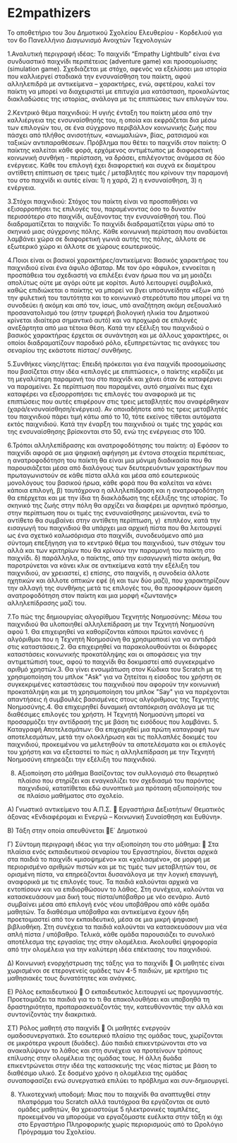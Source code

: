 # E2mpathizers
Το αποθετήριο του 3ου Δημοτικού Σχολείου Ελευθερίου - Κορδελιού για τον 6ο Πανελλήνιο Διαγωνισμό Ανοιχτών Τεχνολογιών 


1.Αναλυτική περιγραφή ιδέας: Το παιχνίδι “Empathy Lightbulb” είναι ένα συνδυαστικό παιχνίδι περιπέτειας (adventure game) και προσομοίωσης (simulation game). Σχεδιάζεται με στόχο, αφενός να εξελίσσει μια ιστορία που καλλιεργεί σταδιακά την ενσυναίσθηση του παίκτη, αφού αλληλεπιδρά με αντικείμενα – χαρακτήρες, ενώ, αφετέρου, καλεί τον παίκτη να μπορεί να διαχειριστεί με επιτυχία μια κατάσταση, προκαλώντας διακλαδώσεις της ιστορίας, ανάλογα με τις επιπτώσεις των επιλογών του.


2.Κεντρικό θέμα παιχνιδιού: Η υγιής ένταξη του παίκτη μέσα από την καλλιέργεια της ενσυναίσθησής του, η οποία και εκφράζεται δια μέσω των επιλογών του, σε ένα σύγχρονο περιβάλλον κοινωνικής ζωής που πάσχει από πλήθος ανισοτήτων, «ανωμαλιών», βίας, ρατσισμού και ταξικών αντιπαραθέσεων.
Πρόβλημα που θέτει το παιχνίδι στον παίκτη: Ο παίκτης καλείται κάθε φορά, ερχόμενος αντιμέτωπος με διαφορετική κοινωνική συνθήκη - περίσταση, να δράσει, επιλέγοντας ανάμεσα σε δύο ενέργειες. Κάθε του επιλογή έχει διαφορετική και συχνά εκ διαμέτρου αντίθετη επίπτωση σε τρεις τιμές / μεταβλητές που κρίνουν την παραμονή του στο παιχνίδι κι αυτές είναι: 1) η χαρά, 2) η ενσυναίσθηση, 3) η ενέργεια.


3.Στόχοι παιχνιδιού: Στόχος του παίκτη είναι να προσπαθήσει να εξισορροπήσει τις επιλογές του, παραμένοντας όσο το δυνατόν περισσότερο στο παιχνίδι, αυξάνοντας την ενσυναίσθησή του.
Πού διαδραματίζεται το παιχνίδι: Το παιχνίδι διαδραματίζεται γύρω από το σκηνικό μιας σύγχρονης πόλης. Κάθε κοινωνική περίσταση που αναδύεται λαμβάνει χώρα σε διαφορετική γωνιά αυτής της πόλης, άλλοτε σε εξωτερικό χώρο κι άλλοτε σε χώρους εσωτερικούς.


4.Ποιοι είναι οι βασικοί χαρακτήρες/αντικείμενα: Βασικός χαρακτήρας του παιχνιδιού είναι ένα άφυλο άβαταρ. Με τον όρο «άφυλο», εννοείται η προσπάθεια του σχεδιαστή να επιλέξει έναν ήρωα που να μη μοιάζει απολύτως ούτε με αγόρι ούτε με κορίτσι. Αυτό λειτουργεί συμβολικά, καθώς επιδιώκεται ο παίκτης να μπορεί να βγει υποσυνείδητα «έξω» από την φυλετική του ταυτότητα και το κοινωνικό στερεότυπο που μπορεί να τη συνοδεύει ή ακόμη και από τον, ίσως, υπό αναζήτηση ακόμη σεξουαλικό προσανατολισμό του (στην τρυφερή βιολογική ηλικία του Δημοτικού κρίνεται ιδιαίτερα σημαντικό αυτό) και να προχωρά σε επιλογές ανεξάρτητα από μια τέτοια θέση. Κατά την εξέλιξη του παιχνιδιού ο βασικός χαρακτήρας έρχεται σε συνάντηση και με άλλους χαρακτήρες, οι οποίοι διαδραματίζουν παροδικό ρόλο, εξυπηρετώντας τις ανάγκες του σεναρίου της εκάστοτε πίστας/ συνθήκης.


5.Συνθήκες νίκης/ήττας: Επειδή πρόκειται για ένα παιχνίδι προσομοίωσης που βασίζεται στην ιδέα «επιλογές με επιπτώσεις», ο παίκτης κερδίζει με τη μεγαλύτερη παραμονή του στο παιχνίδι και χάνει όταν δε καταφέρνει να παραμείνει. Σε περίπτωση που παραμένει, αυτό σημαίνει πως έχει καταφέρει να εξισορροπήσει τις επιλογές του αναφορικά με τις επιπτώσεις που αυτές επιφέρουν στις τρεις μεταβλητές που αναφέρθηκαν (χαρά/ενσυναίσθηση/ενέργεια). Αν οποιαδήποτε από τις τρεις μεταβλητές του παιχνιδιού πάρει τιμή κάτω από το 10, τότε εκείνος τίθεται αυτόματα εκτός παιχνιδιού. Κατά την έναρξη του παιχνιδιού οι τιμές της χαράς και της ενσυναίσθησης βρίσκονται στο 50, ενώ της ενέργειας στο 100.


6.Τρόποι αλληλεπίδρασης και ανατροφοδότησης του παίκτη: α) Εφόσον το παιχνίδι αφορά σε μια ψηφιακή αφήγηση με έντονα στοιχεία περιπέτειας, η ανατροφοδότηση του παίκτη θα είναι μια μόνιμη διαδικασία που θα παρουσιάζεται μέσα από διαλόγους των δευτερευόντων χαρακτήρων που πρωταγωνιστούν σε κάθε πίστα αλλά και μέσα από εσωτερικούς μονολόγους του βασικού ήρωα, κάθε φορά που θα καλείται να κάνει κάποια επιλογή, β) ταυτόχρονα η αλληλεπίδραση και η ανατροφοδότηση θα επέρχεται και με την ίδια τη διακλάδωση της εξέλιξης της ιστορίας. Το σκηνικό της ζωής στην πόλη θα αρχίζει να διαφέρει με αρνητικό πρόσημο, στην περίπτωση που οι τιμές της ενσυναίσθησης μειώνονται, ενώ το αντίθετο θα συμβαίνει στην αντίθετη περίπτωση, γ)  επιπλέον, κατά την εισαγωγή του παιχνιδιού θα υπάρχει μια αρχική πίστα που θα λειτουργεί ως ένα σχετικό καλωσόρισμα στο παιχνίδι, συνοδευόμενο από μια σύντομη επεξήγηση για το κεντρικό θέμα του παιχνιδιού, των στόχων του αλλά και των κριτηρίων που θα κρίνουν την παραμονή του παίκτη στο παιχνίδι. δ) παράλληλα, ο παίκτης, από την εισαγωγική πίστα ακόμη, θα παροτρύνεται να κάνει κλικ σε αντικείμενα κατά την εξέλιξη του παιχνιδιού, αν χρειαστεί, ε) επίσης, στο παιχνίδι, η συνοδεία άλλοτε ηχητικών και άλλοτε οπτικών εφέ (ή και των δύο μαζί), που χαρακτηρίζουν την αλλαγή της συνθήκης μετά τις επιλογές του, θα προσφέρουν άμεση ανατροφοδότηση στον παίκτη και μια μορφή «ζωντανής» αλληλεπίδρασης μαζί του.


7.Το πώς της δημιουργίας αλγορίθμου Τεχνητής Νοημοσύνης: Μέσω του παιχνιδιού θα υλοποιηθεί αλληλεπίδραση με την Τεχνητή Νοημοσύνη αφού 1. Θα επιχειρηθεί να καθορίζονται κάποιοι πρώτοι κανόνες ή αλγόριθμοι που η Τεχνητή Νοημοσύνη θα χρησιμοποιεί για να αντιδρά στις καταστάσεις.2. Θα επιχειρηθεί να παρακολουθούνται οι διάφορες καταστάσεις κοινωνικής προκατάληψης και οι αποφάσεις για την αντιμετώπισή τους, αφού το παιχνίδι θα δοκιμαστεί από συγκεκριμένο αριθμό χρηστών.3. Θα γίνει ενσωμάτωση στον Κώδικα του Scratch με τη χρησιμοποίηση του μπλοκ "Ask" για να ζητείται η είσοδος του χρήστη σε συγκεκριμένες καταστάσεις του παιχνιδιού που αφορούν την κοινωνική προκατάληψη και με τη χρησιμοποίηση του μπλοκ "Say" για να παρέχονται απαντήσεις ή συμβουλές βασισμένες στους αλγόριθμους της Τεχνητής Νοημοσύνης.4. Θα επιχειρηθεί δυναμική ανταπόκριση ανάλογα με τις διαθέσιμες επιλογές του χρήστη. Η Τεχνητή Νοημοσύνη μπορεί να προσαρμόζει την αντίδρασή της με βάση τις εισόδους που λαμβάνει. 5. Καταγραφή Αποτελεσμάτων: Θα επιχειρηθεί μια πρώτη καταγραφή των αποτελεσμάτων, μετά την ολοκλήρωση και τις πολλαπλές δοκιμές του παιχνιδιού, προκειμένου να μελετηθούν τα αποτελέσματα και οι επιλογές του χρήστη και να εξεταστεί το πώς η αλληλεπίδραση με την Τεχνητή Νοημοσύνη επηρεάζει την εξέλιξη του παιχνιδιού.

8. 	Αξιοποίηση στο μάθημα 
Βασίζοντας τον συλλογισμό στο θεωρητικό πλαίσιο που στηρίζει και εναγκαλίζει τον σχεδιασμό του παρόντος παιχνιδιού, κατατίθεται εδώ συνοπτικά μια πρόταση αξιοποίησής του σε πλαίσιο μαθήματος στο σχολείο. 

Α) Γνωστικό αντικείμενο του Α.Π.Σ.  Εργαστήρια Δεξιοτήτων/ Θεματικός άξονας «Ενδιαφέρομαι κι Ενεργώ – Κοινωνική Συναίσθηση και Ευθύνη».

Β) Τάξη στην οποία απευθύνεται Ε΄ Δημοτικού

Γ) Σύντομη περιγραφή ιδέας για την αξιοποίηση του στο μάθημα:  Στα πλαίσια ενός εκπαιδευτικού σεναρίου του Εργαστηρίου, δίνεται αρχικά στα παιδιά το παιχνίδι «μισοψημένο» και «χαλασμένο», σε μορφή με περιορισμένο αριθμών πιστών και με τις τιμές των μεταβλητών του, σε ορισμένη πίστα, να επηρεάζονται δυσανάλογα με την λογική επαγωγή, αναφορικά με τις επιλογές τους. Τα παιδιά καλούνται αρχικά να εντοπίσουν και να επιδιορθώσουν το λάθος. Στη συνέχεια, καλούνται να κατασκευάσουν μια δική τους πίστα/υπόβαθρο με νέο σενάριο. Αυτό συμβαίνει  μέσα από επιλογή ενός νέου υποβάθρου από κάθε ομάδα μαθητών. Τα διαθέσιμα υπόβαθρα και αντικείμενα έχουν ήδη προετοιμαστεί από τον εκπαιδευτικό, μέσα σε μια μικρή ψηφιακή βιβλιοθήκη. Στη συνέχεια τα παιδιά καλούνται να κατασκευάσουν μια νέα απλή πίστα / υπόβαθρο. Τελικά, κάθε ομάδα παρουσιάζει το συνολικό αποτέλεσμα της εργασίας της στην ολομέλεια. Ακολουθεί ψηφοφορία από την ολομέλεια για την καλύτερη ιδέα επέκτασης του παιχνιδιού.

Δ) Κοινωνική ενορχήστρωση της τάξης για το παιχνίδι  Οι μαθητές είναι χωρισμένοι σε ετερογενείς ομάδες των 4-5 παιδιών, με κριτήριο τις μαθησιακές τους δυνατότητες και ανάγκες.

Ε) Ρόλος εκπαιδευτικού  Ο εκπαιδευτικός λειτουργεί ως προγυμναστής. Προετοιμάζει τα παιδιά για το τι θα επακολουθήσει και υποβοηθά τη δραστηριότητα, προπαρασκευάζοντάς την, κατευθύνοντάς την αλλά και συντονίζοντάς την διακριτικά.

ΣΤ) Ρόλος μαθητή στο παιχνίδι  Οι μαθητές ενεργούν ομαδοσυνεργατικά. Στο εσωτερικό πλαίσιο της ομάδας τους, χωρίζονται σε μικρότερα γκρουπ (δυάδες). Δύο παιδιά επικεντρώνονται στο να ανακαλύψουν το λάθος και στη συνέχεια να προτείνουν τρόπους επίλυσης στην ολομέλεια της ομάδας τους. Η άλλη δυάδα επικεντρώνεται στην ιδέα της κατασκευής της νέας πίστας με βάση το διαθέσιμο υλικό. Σε δοσμένο χρόνο η ολομέλεια της ομάδας συναποφασίζει ενώ συνεργατικά επιλύει το πρόβλημα και συν-δημιουργεί.


8. Υλικοτεχνική υποδομή: Μιας που το παιχνίδι θα αναπτυχθεί στην πλατφόρμα του Scratch αλλά ταυτόχροα θα εργάζονται σε αυτό ομάδες μαθητών, θα χρειαστούμε 5 ηλεκτρονικές ταμπλέτες, προκειμένου να μπορούμε να εργαζόμαστε ευέλικτα στην τάξη κι όχι στο Εργαστήριο Πληροφορικής χωρίς περιορισμούς από το Ωρολόγιο Πρόγραμμα του Σχολείου.
